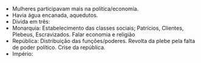 - Mulheres participavam mais na política/economia.
- Havia água encanada, aquedutos. 
- Divida em três:
- Monarquia: Estabelecimento das classes sociais; Patrícios, Clientes, Plebeus, Escravizados. Falar economia e religião
- República: Distribuição das funções/poderes. Revolta da plebe pela falta de poder político. Crise da república. 
- Império: